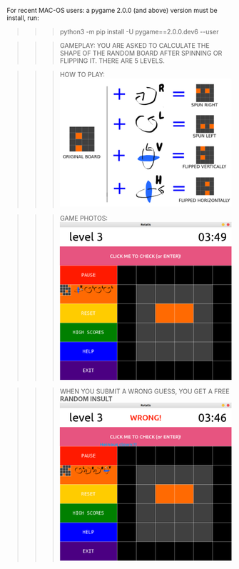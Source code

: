 For recent MAC-OS users:
a pygame 2.0.0 (and above) version must be install, run:
>>> python3 -m pip install -U pygame==2.0.0.dev6 --user

> > > GAMEPLAY: YOU ARE ASKED TO CALCULATE THE SHAPE OF THE RANDOM BOARD AFTER SPINNING OR FLIPPING IT. THERE ARE 5 LEVELS.

> > > HOW TO PLAY:
![tutorial_img](./tutorial.png)



> > > GAME PHOTOS:
![shot1](./screenshots/shot2.png)



> > > WHEN YOU SUBMIT A WRONG GUESS, YOU GET A FREE **RANDOM INSULT**
![insult_img](./screenshots/wrong_shot.png)
